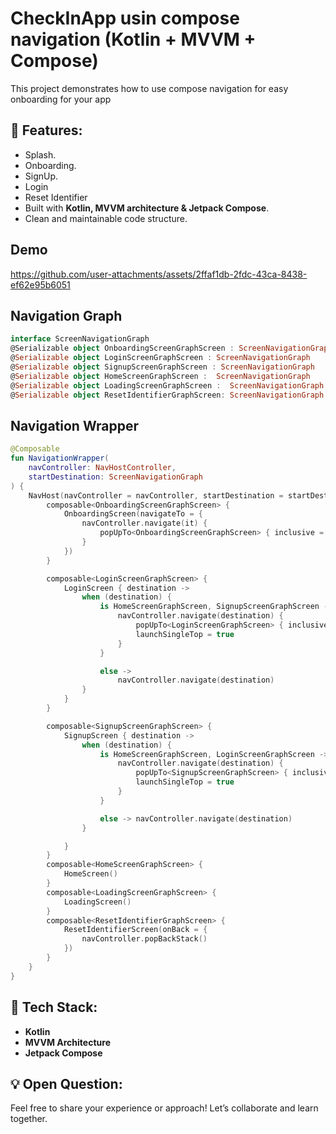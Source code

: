 # CheckInApp usin compose navigation (Kotlin + MVVM + Compose)

This project demonstrates how to use compose navigation for easy onboarding for your app

## 🚀 Features:
- Splash.
- Onboarding.
- SignUp.
- Login
- Reset Identifier
- Built with **Kotlin, MVVM architecture & Jetpack Compose**.
- Clean and maintainable code structure.

## Demo
https://github.com/user-attachments/assets/2ffaf1db-2fdc-43ca-8438-ef62e95b6051

## Navigation Graph
```kotlin
interface ScreenNavigationGraph
@Serializable object OnboardingScreenGraphScreen : ScreenNavigationGraph
@Serializable object LoginScreenGraphScreen : ScreenNavigationGraph
@Serializable object SignupScreenGraphScreen : ScreenNavigationGraph
@Serializable object HomeScreenGraphScreen :  ScreenNavigationGraph
@Serializable object LoadingScreenGraphScreen :  ScreenNavigationGraph
@Serializable object ResetIdentifierGraphScreen: ScreenNavigationGraph
```

## Navigation Wrapper
```kotlin
@Composable
fun NavigationWrapper(
    navController: NavHostController,
    startDestination: ScreenNavigationGraph
) {
    NavHost(navController = navController, startDestination = startDestination) {
        composable<OnboardingScreenGraphScreen> {
            OnboardingScreen(navigateTo = {
                navController.navigate(it) {
                    popUpTo<OnboardingScreenGraphScreen> { inclusive = true }
                }
            })
        }

        composable<LoginScreenGraphScreen> {
            LoginScreen { destination ->
                when (destination) {
                    is HomeScreenGraphScreen, SignupScreenGraphScreen -> {
                        navController.navigate(destination) {
                            popUpTo<LoginScreenGraphScreen> { inclusive = true }
                            launchSingleTop = true
                        }
                    }

                    else ->
                        navController.navigate(destination)
                }
            }
        }

        composable<SignupScreenGraphScreen> {
            SignupScreen { destination ->
                when (destination) {
                    is HomeScreenGraphScreen, LoginScreenGraphScreen -> {
                        navController.navigate(destination) {
                            popUpTo<SignupScreenGraphScreen> { inclusive = true }
                            launchSingleTop = true
                        }
                    }

                    else -> navController.navigate(destination)
                }

            }
        }
        composable<HomeScreenGraphScreen> {
            HomeScreen()
        }
        composable<LoadingScreenGraphScreen> {
            LoadingScreen()
        }
        composable<ResetIdentifierGraphScreen> {
            ResetIdentifierScreen(onBack = {
                navController.popBackStack()
            })
        }
    }
}
```
## 🔧 Tech Stack:
- **Kotlin**
- **MVVM Architecture**
- **Jetpack Compose**

## 💡 Open Question: 
Feel free to share your experience or approach! Let’s collaborate and learn together.

